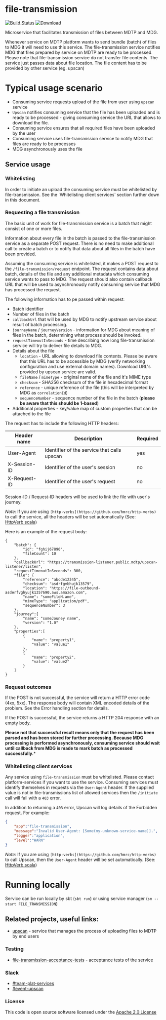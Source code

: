 # file-transmission

[![Build Status](https://travis-ci.org/hmrc/file-transmission.svg)](https://travis-ci.org/hmrc/file-transmission) [ ![Download](https://api.bintray.com/packages/hmrc/releases/file-transmission/images/download.svg) ](https://bintray.com/hmrc/releases/file-transmission/_latestVersion)

Microservice that facilitates transmission of files between MDTP and MDG.

Whenever service on MDTP platform wants to send bundle (batch) of files to MDG it will need to use this service. The file-transmission
service notifies MDG that files prepared by service on MDTP are ready to be processed. Please note that file-transmission service 
do not transfer file contents. The service just passes data about file location. The file content has to be provided by other service (eg. upscan)

# Typical usage scenario

- Consuming service requests upload of the file from user using `upscan` service
- `Upscan` notifies consuming service that the file has been uploaded and is ready to be processed - giving consuming 
service the URL that allows to download the file.
- Consuming service ensures that all required files have been uploaded by the user
- Consuming service uses file-transmission service to notify MDG that files are ready to be processes
- MDG asynchronously uses the file

## Service usage

### Whitelisting

In order to initiate an upload the consuming service must be whitelisted by file-transmission. See the 'Whitelisting client services' section further down in this document.

### Requesting a file transmission

The basic unit of work for file-transmission service is a batch that might consist of one or more files.

Information about every file in the batch is passed to the file-transmission service as a separate POST request. 
There is no need to make additional call to create a batch or to notify that data about all files in the batch have 
been provided.

Assuming the consuming service is whitelisted, it makes a POST request to the `/file-transmission/request` endpoint. 
The request contains data about batch, details of the file and any additional metadata which consuming service wants
to pass to MDG. The request should also contain callback URL that will be used to asynchronously notify consuming service 
that MDG has processed the request.

The following information has to pe passed within request:
- Batch identifier
- Number of files in the batch
- `callbackUrl` that will be used by MDG to notify upstream service about result of batch processing.
- `journeyName` / `journeyVersion` - information for MDG about meaning of files in the batch, determining what process should be invoked.
- `requestTimeoutInSeconds` - time describing how long file-transmission service will try to deliver file details to MDG. 
- Details about the file
  - `location` - URL allowing to download file contents. Please be aware that this URL has to be accessible by MDG (verify networking configuration and use external domain names). Download URL's provided by upscan service are valid.
  - `fileName` / `mimeType` - original name of the file and it's MIME type
  - `checksum` - SHA256 checksum of the file in hexadecimal format
  - `reference` - unique reference of the file (this will be interpreted by MDG as `correlationId`)
  - `sequenceNumber` -  sequence number of the file in the batch (**please be aware that this should be 1-based**)
- Additional properties - key/value map of custom properties that can be attached to the file

The request has to include the following HTTP headers:

| Header name|Description|Required|
|--------------|-----------|--------|
| User-Agent | Identifier of the service that calls upscan | yes |
| X-Session-ID | Identifier of the user's session | no  |
| X-Request-ID | Identifier of the user's request | no |

Session-ID / Request-ID headers will be used to link the file with user's journey.

*Note:* If you are using `[http-verbs](https://github.com/hmrc/http-verbs)` to call the service, all the headers will be set automatically
(See: [HttpVerb.scala](https://github.com/hmrc/http-verbs/blob/2807dc65f64009bd7ce1f14b38b356e06dd23512/src/main/scala/uk/gov/hmrc/http/HttpVerb.scala#L53))

Here is an example of the request body:
```
{
	"batch": {
		"id": "fghij67890",
		"fileCount": 10
	},
	"callbackUrl": "https://transmission-listener.public.mdtp/upscan-listener/listen",
	"requestTimeoutInSeconds": 300,
	"file": {				
		"reference": "abcde12345",
		"checksum": "asdrfgvbhujk13579",
		"location": "https://file-outbound-asderfvghyujk1357690.aws.amazon.com",
		"name": "someFileN.ame",
		"mimeType": "application/pdf",				
		"sequenceNumber": 3
	},
	"journey":{
		"name": "someJouney name",
		"version": "1.0"
	},
	"properties":[
		{
			"name": "property1",
			"value": "value1"
		},
		{
			"name": "property2",
			"value": "value2"
		}
	]			
}
```

### Request outcomes

If the POST is not successful, the service will return a HTTP error code (4xx, 5xx). The response body will contain XML encoded details of the problem. See the Error handling section for details.

If the POST is successful, the service returns a HTTP 204 response with an empty body.

**Please not that successful result means only that the request has been parsed and has been stored for further processing. Because MDG
processing is performed asynchronously, consuming service should wait until callback from MDG is made to mark batch as processed successfully.***


### Whitelisting client services

Any service using `file-transmission` must be whitelisted. Please contact platform-services if you want to use the service.
Consuming services must identify themselves in requests via the `User-Agent` header. If the supplied value is not in file-transmissions list of allowed services then the `/initiate` call will fail with a `403` error.

In addition to returning a `403` error, Upscan will log details of the Forbidden request. For example:

```json
{
    "app":"file-transmission",
    "message":"Invalid User-Agent: [Some(my-unknown-service-name)].",
    "logger":"application",
    "level":"WARN"
}
```

*Note:* If you are using `[http-verbs](https://github.com/hmrc/http-verbs)` to call Upscan, then the `User-Agent` header will be set automatically.
(See: [HttpVerb.scala](https://github.com/hmrc/http-verbs/blob/2807dc65f64009bd7ce1f14b38b356e06dd23512/src/main/scala/uk/gov/hmrc/http/HttpVerb.scala#L53))


# Running locally

Service can be run locally by sbt (`sbt run`) or using service manager (`sm --start FILE_TRANSMISSION`)

## Related projects, useful links:

* [upscan](https://github.com/hmrc/upscan-initiate) - service that manages the process of uploading files to MDTP by end users

### Testing
* [file-transmission-acceptance-tests](https://github.com/hmrc/file-transmisson-acceptance-tests) - acceptance tests of the service

### Slack
* [#team-plat-services](https://hmrcdigital.slack.com/messages/C705QD804/)
* [#event-upscan](https://hmrcdigital.slack.com/messages/C8XPL559N)


### License

This code is open source software licensed under the [Apache 2.0 License]("http://www.apache.org/licenses/LICENSE-2.0.html")
